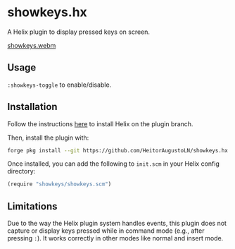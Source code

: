 # showkeys.hx

A Helix plugin to display pressed keys on screen.

[showkeys.webm](https://github.com/user-attachments/assets/03c62b77-2251-4771-88cd-d754521d5a6a)

## Usage

`:showkeys-toggle` to enable/disable.

## Installation

Follow the instructions [here](https://github.com/mattwparas/helix/blob/steel-event-system/STEEL.md) to install Helix on the plugin branch.

Then, install the plugin with:

```sh
forge pkg install --git https://github.com/HeitorAugustoLN/showkeys.hx.git
```

Once installed, you can add the following to `init.scm` in your Helix config directory:

```scheme
(require "showkeys/showkeys.scm")
```

## Limitations

Due to the way the Helix plugin system handles events, this plugin does not capture or display keys pressed while in command mode (e.g., after pressing `:`). It works correctly in other modes like normal and insert mode.
